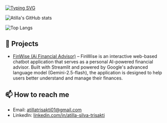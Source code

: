 [![Typing SVG](https://readme-typing-svg.demolab.com?font=Fira+Code&pause=1000&multiline=true&width=435&height=65&lines=Hi+%F0%9F%91%8B%2C+I'm+Atilla+Silva+T;A+passionate+Frontend+Developer+%26+AI)](https://git.io/typing-svg)

![Atilla's GitHub stats](https://github-readme-stats.vercel.app/api?username=atillatrisakti&hide=stars,issues,contribs&show_icons=true&theme=tokyonight)

![Top Langs](https://github-readme-stats.vercel.app/api/top-langs/?username=atillatrisakti&layout=compact&theme=tokyonight)

## 🚀 Projects
- [FinWise (Ai Financial Advisor)](https://github.com/atillatrisakti/final-project-chatbot) – FinWise is an interactive web-based chatbot application that serves as a personal AI-powered financial advisor. Built with Streamlit and powered by Google's advanced language model (Gemini-2.5-flash), the application is designed to help users better understand and manage their finances.

## 📫 How to reach me
- Email: atillatrisakti01@gmail.com  
- LinkedIn: [linkedin.com/in/atilla-silva-trisakti](https://www.linkedin.com/in/atilla-silva-t-415821209/)

